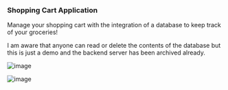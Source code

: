 ### Shopping Cart Application
Manage your shopping cart with the integration of a database to keep track of your groceries!

I am aware that anyone can read or delete the contents of the database but this is just a demo and the backend server has been archived already.

![image](https://user-images.githubusercontent.com/44876651/169885923-13a320ac-f226-4d30-9bfd-aadbbf751cf8.png)


![image](https://user-images.githubusercontent.com/44876651/169885890-795db817-5595-4abf-aafb-0305a2ae3c05.png)

